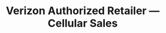 ---
title: "Verizon Authorized Retailer — Cellular Sales"
url: /ormond-beach/verizon-authorized-retailer-cellular-sales/
shop: Handy
---